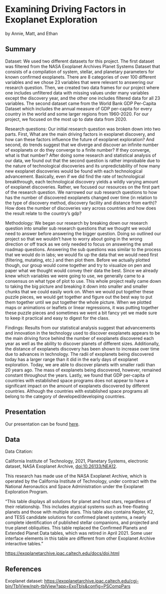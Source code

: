 Examining Driving Factors in Exoplanet Exploration
================
by Annie, Matt, and Ethan

## Summary

Dataset: We used two different datasets for this project. The first
dataset was filtered from the NASA Exoplanet Archives Planet Systems
Dataset that consists of a compilation of system, stellar, and planetary
parameters for known confirmed exoplanets. There are 8 categories of
over 100 different variables and we chose 23 variables that were
relevant to answering our research question. Then, we created two data
frames for our project where one includes unfiltered data with missing
values under many variables except the discovery year, and the other one
includes filtered data for all 23 variables. The second dataset came
from the World Bank GDP Per-Capita Dataset which includes the annual
measure of GDP per-capita for every country in the world and some larger
regions from 1960-2020. For our project, we focused on the most up to
date data from 2020.

Research questions: Our initial research question was broken down into
two parts. First, What are the main driving factors in exoplanet
discovery, and how can these factors influence the future of exoplanet
exploration? And second, do trends suggest that we diverge and discover
an infinite number of exoplanets or do they converge to a finite number?
If they converge, what is that number? After doing some research and
statistical analysis of our data, we found out that the second question
is rather improbable due to the nature of technological discoveries and
its unpredictability of how many new exoplanet discoveries would be
found with each technological advancement. Basically, even if we did
find the rate of technological breakthrough, each technological
discovery yields a wildly varying amount of exoplanet discoveries.
Rather, we focused our resources on the first part of the research
question. We narrowed our sub research questions to how has the number
of discovered exoplanets changed over time (in relation to the type of
discovery method, discovery facility and distance from earth)? How does
the number of discoveries vary across countries and how does the result
relate to the country’s gdp?

Methodology: We began our research by breaking down our research
question into smaller sub research questions that we thought we would
need to answer before answering the bigger question. Doing so outlined
our project so that we wouldn’t have to worry about going in the wrong
direction or off track as we only needed to focus on answering the small
roadmap questions. Answering the sub questions was similar to the
process that we would do in labs; we would fix up the data that we would
need first (filtering, mutating, etc.) and then plot them. Before we
actually plotted though, our group would come together and try to
visualize on pen and paper what we thought would convey their data the
best. Since we already knew which variables we were going to use, we
generally came to a consensus on what type of plot to use. This whole
project really came down to taking the big picture and breaking it down
into smaller and smaller chunks that we could easily work on. When we
would put together these puzzle pieces, we would get together and figure
out the best way to put them together until we put together the whole
picture. When we plotted maps or animations or leaflets or linear
regressions, it was putting together these puzzle pieces and sometimes
we went a bit fancy yet we made sure to keep it practical and easy to
digest for the class.

Findings: Results from our statistical analysis suggest that
advancements and innovation in the technology used to discover
exoplanets appears to be the main driving force behind the number of
exoplanets discovered each year as well as the ability to discover
planets of different sizes. Additionally, the distance of exoplanets
discovery has been shown to increase over time due to advances in
technology. The radii of exoplanets being discovered today has a larger
range than it did in the early days of exoplanet exploration. Today, we
are able to discover planets with smaller radii than 20 years ago. The
mass of exoplanets being discovered, however, remained constant
throughout the years. Lastly, we found that GDP per-capita of countries
with established space programs does not appear to have a significant
impact on the amount of exoplanets discovered by different countries.
Although the countries with established space programs all belong to the
category of developed/developing countries.

## Presentation

Our presentation can be found [here](presentation/presentation.html).

## Data

Data Citation:

California Institute of Technology, 2021, Planetary Systems, electronic
dataset, NASA Exoplanet Archive, <doi:10.26133/NEA12>.

This research has made use of the NASA Exoplanet Archive, which is
operated by the California Institute of Technology, under contract with
the National Aeronautics and Space Administration under the Exoplanet
Exploration Program.

“This table displays all solutions for planet and host stars, regardless
of their relationship. This includes atypical systems such as
free-floating planets and those with multiple stars. This table also
contains Kepler, K2, and TESS candidate solutions for confirmed planet
systems, a nearly complete identification of published stellar
companions, and projected and true planet obliquities. This table
replaced the Confirmed Planets and Extended Planet Data tables, which
was retired in April 2021. Some user interface elements in this table
are different from other Exoplanet Archive interactive tables.”

<https://exoplanetarchive.ipac.caltech.edu/docs/doi.html>

## References

Exoplanet dataset:
<https://exoplanetarchive.ipac.caltech.edu/cgi-bin/TblView/nph-tblView?app=ExoTbls&config=PSCompPars>
